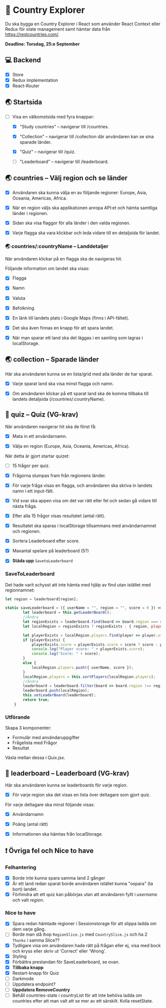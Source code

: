 # :rocket: Country Explorer

Du ska bygga en Country Explorer i React som använder React Context eller Redux för state management samt hämtar data från https://restcountries.com/.

**Deadline: Torsdag, 25:e September**

## :computer: Backend

- [x] Store
- [x] Redux implementation
- [x] React-Router

## :earth_asia: Startsida

- [ ] Visa en välkomstsida med fyra knappar:

  - [x] "Study countries" – navigerar till /countries.

  - [x] "Collection" – navigerar till /collection där användaren kan se sina sparade länder.

  - [x] "Quiz" – navigerar till /quiz.

  - [ ] "Leaderboard" – navigerar till /leaderboard.

## :earth_asia: countries – Välj region och se länder

- [x] Användaren ska kunna välja en av följande regioner: Europe, Asia, Oceania, Americas, Africa.

- [x] När en region väljs ska applikationen anropa API:et och hämta samtliga länder i regionen.

- [x] Sidan ska visa flaggor för alla länder i den valda regionen.

- [x] Varje flagga ska vara klickbar och leda vidare till en detaljsida för landet.

### :earth_asia: countries/:countryName – Landdetaljer

När användaren klickar på en flagga ska de navigeras hit.

Följande information om landet ska visas:

- [x] Flagga

- [x] Namn

- [x] Valuta

- [x] Befolkning

- [x] En länk till landets plats i Google Maps (finns i API-fältet).

- [x] Det ska även finnas en knapp för att spara landet.

- [x] När man sparar ett land ska det läggas i en samling som lagras i localStorage.

## :earth_asia: collection – Sparade länder

Här ska användaren kunna se en lista/grid med alla länder de har sparat.

- [x] Varje sparat land ska visa minst flagga och namn.

- [x] Om användaren klickar på ett sparat land ska de komma tillbaka till landets detaljsida (/countries/:countryName).

## :love_letter: quiz – Quiz (VG-krav)

När användaren navigerar hit ska de först få:

- [x] Mata in ett användarnamn.

- [x] Välja en region (Europe, Asia, Oceania, Americas, Africa).

När detta är gjort startar quizet:

- [ ] 15 frågor per quiz.

- [x] Frågorna slumpas fram från regionens länder.

- [x] För varje fråga visas en flagga, och användaren ska skriva in landets namn i ett input-fält.

- [x] Vid svar ska appen visa om det var rätt eller fel och sedan gå vidare till nästa fråga.

- [x] Efter alla 15 frågor visas resultatet (antal rätt).

- [x] Resultatet ska sparas i localStorage tillsammans med användarnamnet och regionen.

- [x] Sortera Leaderboard efter score.

- [x] Maxantal spelare på leaderboard (5?)

- [x] **Städa upp** `SavetoLeaderboard`

### SaveToLeaderboard

Det hade varit schysst att inte hämta med hjälp av find utan istället med regionnamnet:

```js
let region = leaderboard[region];
```

```js
static saveLeaderboard = ({ userName = "", region = "", score = 0 }) => {
        let leaderboard = this.getLeaderBoard();
        //Ändra
        let regionExists = leaderboard.find(board => board.region === region);
        let localRegion = regionExists ? regionExists : { region, players: [] };

        let playerExists = localRegion.players.find(player => player.userName === userName);
        if (playerExists) {
            playerExists.score = playerExists.score < score ? score : playerExists.score;
            console.log("Player score: " + playerExists.score);
            console.log("Score: " + score);
        }
        else {
            localRegion.players.push({ userName, score });
        }
        localRegion.players = this.sortPlayers(localRegion.players);
        //Ändra
        leaderboard = leaderboard.filter(board => board.region !== region);
        leaderboard.push(localRegion);
        this.setLeaderBoard(leaderboard);
        return true;
    }
```

### Utförande

Skapa 3 komponenter:

- Formulär med användaruppgifter
- Frågelista med Frågor
- Resultat

Växla mellan dessa i Quix.jsx.

## :love_letter: leaderboard – Leaderboard (VG-krav)

Här ska användaren kunna se leaderboards för varje region.

- [x] För varje region ska det visas en lista över deltagare som gjort quiz.

För varje deltagare ska minst följande visas:

- [x] Användarnamn

- [x] Poäng (antal rätt)

- [x] Informationen ska hämtas från localStorage.

## :exclamation: Övriga fel och Nice to have

### Felhantering

- [x] Borde inte kunna spara samma land 2 gånger
- [x] Är ett land redan sparat borde användaren istället kunna "ospara" (ta bort) landet.
- [x] Förhindra att ett quiz kan påbörjas utan att användaren fyllt i *username* och valt *region*.

### Nice to have

- [x] Spara redan hämtade regioner i Sessionstorage för att slippa ladda om dem varje gång.
- [ ] Borde man slå ihop `RegionSlice.js` med `CountrySlice.js` och ha 2 `Thunks` i samma Slice??
- [x] Tydligare visa om användaren hade rätt på frågan eller ej, visa med bock och kryss eller skriv ut 'Correct' eller 'Wrong'.
- [x] Styling
- [x] Förbättra prestandan för SaveLeaderboard, se ovan.
- [x] **Tillbaka knapp**
- [x] Restart-knapp för Quiz
- [ ] Darkmode
- [ ] Uppdatera endpoint?
- [ ] **Uppdatera RemoveCountry**
- [ ] Behåll countries-state i countryList för att inte behöva ladda om  countries efter att man valt att se mer av ett särskilt. Kolla resetState.